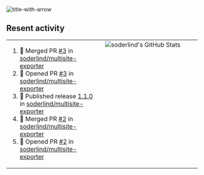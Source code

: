 
![title-with-arrow](https://github.com/soderlind/soderlind/assets/1649452/0f685042-97c3-46ba-b290-804d07f05370)



## Resent activity

<table width="100%" border="0"><tr><td width="49%">

<!--START_SECTION:activity-->
1. 🎉 Merged PR [#3](https://github.com/soderlind/multisite-exporter/pull/3) in [soderlind/multisite-exporter](https://github.com/soderlind/multisite-exporter)
2. 💪 Opened PR [#3](https://github.com/soderlind/multisite-exporter/pull/3) in [soderlind/multisite-exporter](https://github.com/soderlind/multisite-exporter)
3. 🚀 Published release [1.1.0](https://github.com/soderlind/multisite-exporter/releases/tag/1.1.0) in [soderlind/multisite-exporter](https://github.com/soderlind/multisite-exporter)
4. 🎉 Merged PR [#2](https://github.com/soderlind/multisite-exporter/pull/2) in [soderlind/multisite-exporter](https://github.com/soderlind/multisite-exporter)
5. 💪 Opened PR [#2](https://github.com/soderlind/multisite-exporter/pull/2) in [soderlind/multisite-exporter](https://github.com/soderlind/multisite-exporter)
<!--END_SECTION:activity-->
  </td>
<td width="49%" valign="top">
     <img  alt="soderlind's GitHub Stats" src="https://awesome-github-stats.azurewebsites.net/user-stats/soderlind?cardType=octocat&theme=github&preferLogin=false&Title=FFFFFF&Border=FFFFFF" />
</td></tr></table>


<!-- ![](./profile-3d-contrib/profile-green-animate.svg) -->


